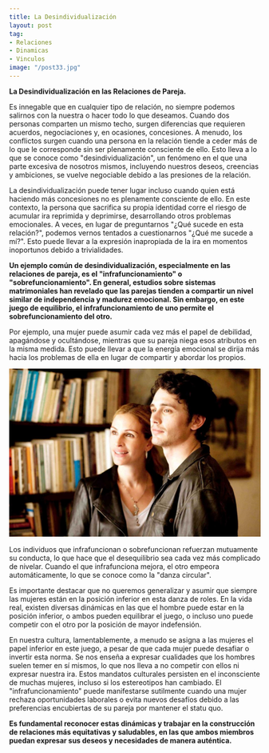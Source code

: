 ```yaml
---
title: La Desindividualización
layout: post
tag:
- Relaciones
- Dinamicas
- Vinculos
image: "/post33.jpg"
---
```


**La Desindividualización en las Relaciones de Pareja.**

Es innegable que en cualquier tipo de relación, no siempre podemos salirnos con la nuestra o hacer todo lo que deseamos. Cuando dos personas comparten un mismo techo, surgen diferencias que requieren acuerdos, negociaciones y, en ocasiones, concesiones. A menudo, los conflictos surgen cuando una persona en la relación tiende a ceder más de lo que le corresponde sin ser plenamente consciente de ello. Esto lleva a lo que se conoce como "desindividualización", un fenómeno en el que una parte excesiva de nosotros mismos, incluyendo nuestros deseos, creencias y ambiciones, se vuelve negociable debido a las presiones de la relación.

La desindividualización puede tener lugar incluso cuando quien está haciendo más concesiones no es plenamente consciente de ello. En este contexto, la persona que sacrifica su propia identidad corre el riesgo de acumular ira reprimida y deprimirse, desarrollando otros problemas emocionales. A veces, en lugar de preguntarnos "¿Qué sucede en esta relación?", podemos vernos tentados a cuestionarnos "¿Qué me sucede a mí?". Esto puede llevar a la expresión inapropiada de la ira en momentos inoportunos debido a  trivialidades.

**Un ejemplo común de desindividualización, especialmente en las relaciones de pareja, es el "infrafuncionamiento" o "sobrefuncionamiento". En general, estudios sobre sistemas matrimoniales han revelado que las parejas tienden a compartir un nivel similar de independencia y madurez emocional. Sin embargo, en este juego de equilibrio, el infrafuncionamiento de uno permite el sobrefuncionamiento del otro.**

Por ejemplo, una mujer puede asumir cada vez más el papel de debilidad, apagándose y ocultándose, mientras que su pareja niega esos atributos en la misma medida. Esto puede llevar a que la energía emocional se dirija más hacia los problemas de ella en lugar de compartir y abordar los propios.

![escena pelicula comer rezar y amar julia robert y james franco](/desendividualizacion.jpg)

Los individuos que infrafuncionan o sobrefuncionan refuerzan mutuamente su conducta, lo que hace que el desequilibrio sea cada vez más complicado de nivelar. Cuando el que infrafunciona mejora, el otro empeora automáticamente, lo que se conoce como la "danza circular".

Es importante destacar que no queremos generalizar y asumir que siempre las mujeres están en la posición inferior en esta danza de roles. En la vida real, existen diversas dinámicas en las que el hombre puede estar en la posición inferior, o ambos pueden equilibrar el juego, o incluso uno puede competir con el otro por la posición de mayor indefensión.

En nuestra cultura, lamentablemente, a menudo se asigna a las mujeres el papel inferior en este juego, a pesar de que cada mujer puede desafiar o invertir esta norma. Se nos enseña a expresar cualidades que los hombres suelen temer en sí mismos, lo que nos lleva a no competir con ellos ni expresar nuestra ira. Estos mandatos culturales persisten en el inconsciente de muchas mujeres, incluso si los estereotipos han cambiado.
El "infrafuncionamiento" puede manifestarse sutilmente cuando una mujer rechaza oportunidades laborales o evita nuevos desafíos debido a las preferencias encubiertas de su pareja por mantener el statu quo.

**Es fundamental reconocer estas dinámicas y trabajar en la construcción de relaciones más equitativas y saludables, en las que ambos miembros puedan expresar sus deseos y necesidades de manera auténtica.**
